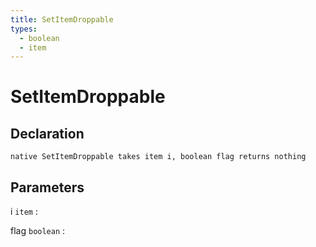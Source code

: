 ```yaml
---
title: SetItemDroppable
types:
  - boolean
  - item
---
```


# SetItemDroppable

## Declaration

```jass
native SetItemDroppable takes item i, boolean flag returns nothing
```

## Parameters
i `item`
: 

flag `boolean`
: 
